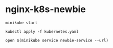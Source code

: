 # nginx-k8s-newbie

```shell
minikube start

kubectl apply -f kubernetes.yaml

open $(minikube service newbie-service --url)
```
